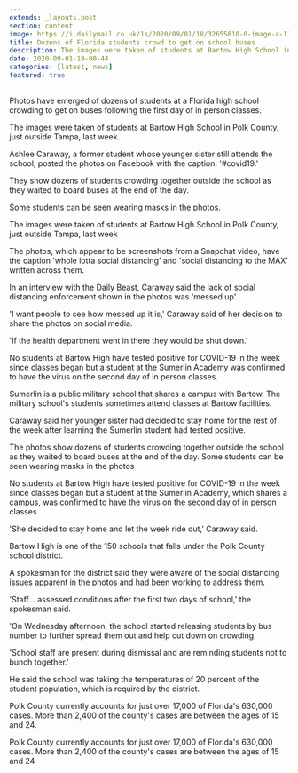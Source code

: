 ```yaml
---
extends: _layouts.post
section: content
image: https://i.dailymail.co.uk/1s/2020/09/01/18/32655810-0-image-a-115_1598982415962.jpg 
title: Dozens of Florida students crowd to get on school buses 
description: The images were taken of students at Bartow High School in Polk County, just outside Tampa, last week. 
date: 2020-09-01-19-00-44 
categories: [latest, news] 
featured: true 
--- 
```

Photos have emerged of dozens of students at a Florida high school crowding to get on buses following the first day of in person classes.

The images were taken of students at Bartow High School in Polk County, just outside Tampa, last week. 

Ashlee Caraway, a former student whose younger sister still attends the school, posted the photos on Facebook with the caption: '#covid19.' 

They show dozens of students crowding together outside the school as they waited to board buses at the end of the day. 

Some students can be seen wearing masks in the photos. 

The images were taken of students at Bartow High School in Polk County, just outside Tampa, last week

The photos, which appear to be screenshots from a Snapchat video, have the caption 'whole lotta social distancing' and 'social distancing to the MAX' written across them. 

In an interview with the Daily Beast, Caraway said the lack of social distancing enforcement shown in the photos was 'messed up'. 

'I want people to see how messed up it is,' Caraway said of her decision to share the photos on social media. 

'If the health department went in there they would be shut down.' 

No students at Bartow High have tested positive for COVID-19 in the week since classes began but a student at the Sumerlin Academy was confirmed to have the virus on the second day of in person classes. 

Sumerlin is a public military school that shares a campus with Bartow. The military school's students sometimes attend classes at Bartow facilities. 

Caraway said her younger sister had decided to stay home for the rest of the week after learning the Sumerlin student had tested positive. 

The photos show dozens of students crowding together outside the school as they waited to board buses at the end of the day. Some students can be seen wearing masks in the photos

No students at Bartow High have tested positive for COVID-19 in the week since classes began but a student at the Sumerlin Academy, which shares a campus, was confirmed to have the virus on the second day of in person classes

'She decided to stay home and let the week ride out,' Caraway said.

Bartow High is one of the 150 schools that falls under the Polk County school district. 

A spokesman for the district said they were aware of the social distancing issues apparent in the photos and had been working to address them. 

'Staff… assessed conditions after the first two days of school,' the spokesman said. 

'On Wednesday afternoon, the school started releasing students by bus number to further spread them out and help cut down on crowding. 

'School staff are present during dismissal and are reminding students not to bunch together.'

He said the school was taking the temperatures of 20 percent of the student population, which is required by the district. 

Polk County currently accounts for just over 17,000 of Florida's 630,000 cases. More than 2,400 of the county's cases are between the ages of 15 and 24. 

Polk County currently accounts for just over 17,000 of Florida's 630,000 cases. More than 2,400 of the county's cases are between the ages of 15 and 24

